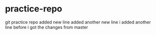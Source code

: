 # practice-repo
git practice repo
added new line
added another new line
i added another line before i got the changes from master